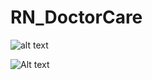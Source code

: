 # RN_DoctorCare



![alt text](https://scontent.fsgn5-7.fna.fbcdn.net/v/t1.0-9/120998519_4653194678087133_5248225534156126863_o.jpg?_nc_cat=103&_nc_sid=0debeb&_nc_ohc=LJklBW1bYhoAX8jktW6&_nc_ht=scontent.fsgn5-7.fna&oh=fa1014453e552d448592d815af520b58&oe=5FAF58CB)

![Alt text](https://scontent.fsgn5-5.fna.fbcdn.net/v/t1.0-9/121023463_4653194641420470_1868406718773170577_o.jpg?_nc_cat=111&_nc_sid=0debeb&_nc_ohc=_qzH4h1afQ0AX8pqMhS&_nc_ht=scontent.fsgn5-5.fna&oh=4e4ebf87cd4465d5da9bb0045a1233eb&oe=5FAE4A44=250x)
